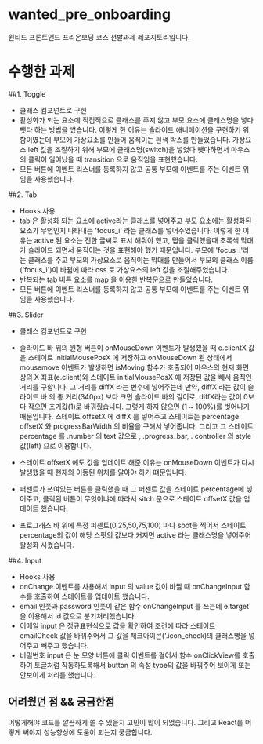 # wanted_pre_onboarding
원티드 프론트앤드 프리온보딩 코스 선발과제 레포지토리입니다.


# 수행한 과제

##1. Toggle
- 클래스 컴포넌트로 구현
- 활성화가 되는 요소에 직접적으로 클래스를 주지 않고 부모 요소에 클래스명을 넣다 뺏다 하는 방법을 썼습니다. 이렇게 한 이유는 슬라이드 애니메이션을 구현하기 위함이였는데 부모에 가상요소를 만들어 움직이는 흰색 박스를 만들었습니다.
가상요소 left 값을 조절하기 위해 부모에 클래스명(switch)을 넣었다 뺏다하면서 마우스의 클릭이 일어났을 때 transition 으로 움직임을 표현했습니다.
- 모든 버튼에 이벤트 리스너를 등록하지 않고 공통 부모에 이벤트를 주는 이벤트 위임을 사용했습니다.


##2. Tab
- Hooks 사용
- tab 은 활성화 되는 요소에 active라는 클래스를 넣어주고 부모 요소에는 활성화된 요소가 무언인지 나타내는 'focus_i' 라는 클래스를 넣어주었습니다.
이렇게 한 이유는 active 된 요소는 진한 글씨로 표시 해줘야 했고, 탭을 클릭했을때 초록색 막대가 슬라이드 되면서 움직이는 것을 표현해야 했기 때문입니다.
부모에 'focus_i'라는 클래스를 주고 부모의 가상요소로 움직이는 막대를 만들어서 부모의 클래스 이름('focus_i')이 바뀜에 따라 css 로 가상요소의 left 값을 조절해주었습니다.  
- 반복되는 tab 버튼 요소를 map 을 이용한 반복문으로 만들었습니다.
- 모든 버튼에 이벤트 리스너를 등록하지 않고 공통 부모에 이벤트를 주는 이벤트 위임을 사용했습니다.


##3. Slider
- 클래스 컴포넌트로 구현
- 슬라이드 바 위의 원형 버튼이 onMouseDown 이벤트가 발생했을 때 e.clientX 값을 스테이트 initialMousePosX 에 저장하고  onMouseDown 된 상태에서 mousemove 이벤트가 발생하면 isMoving 함수가 호출되어 마우스의 현재 화면상의 X 좌표(e.client)와 스테이트 initialMousePosX 에 저장된 값을 빼서 움직인 거리를 구합니다. 그 거리를 diffX 라는 변수에 넣어주는데 만약, diffX 라는 값이 슬라이드 바 의 총 거리(340px) 보다 크면 슬라이드 바의 길이로, diffX라는 값이 0보다 작으면 초기값(1)로 바꿔줬습니다. 그렇게 하지 않으면 (1 ~ 100%)를 벗어나기 때문입니다. 스테이트 offsetX 에 diffX 를 넣어주고 스테이트는 percentage 
offsetX 와 progressBarWidth 의 비율을 구해서 넣어줍니다.
그리고 그 스테이트 percentage 를 .number 의 text 값으로 , .progress_bar, .
controller 의 style 값(left) 으로 이용합니다.
- 스테이트 offsetX 에도 값을 업데이트 해준 이유는 onMouseDown 이벤트가 다시 발생했을 때 현재의 이동된 위치를 알아야 하기 떄문입니다.

- 퍼센트가 쓰여있는 버튼을 클릭했을 때 그 퍼센트 값을 스테이트 percentage에 넣어주고, 클릭된 버튼이 무엇이냐에 따라서 sitch 문으로 스테이트 offsetX 값을 업데이트 했습니다.

- 프로그래스 바 위에 특정 퍼센트(0,25,50,75,100) 마다 spot을 찍어서 스테이트 percentage의 값이 해당 스팟의 값보다 커지면 active 라는 클래스명을 넣어주어 활성화 시켰습니다.


##4. Input
- Hooks 사용
- onChange 이벤트를 사용해서 input 의 value 값이 바뀔 때 onChangeInput 함수를 호출하여 스테이트를 업데이트 했습니다. 
- email 인풋과 password 인풋이 같은 함수 onChangeInput 를 쓰는데 e.target 을 이용해서 id 값으로 분기처리했습니다.
- 이메일 input 은 정규표현식으로 값을 확인하여 조건에 따라 스테이트 emailCheck 값을 바꿔주어서 그 값을 체크아이콘('.icon_check)의 클래스명을 넣어주고 빼주고 했습니다.
- 비밀번호 input 은 눈 모양 버튼에 클릭 이벤트를 걸어서 함수 onClickView를 호출하여 토글처럼 작동하도록해서 button 의 속성 type의 값을 바꿔주어 보이게 또는 안보이게 처리를 했습니다. 



## 어려웠던 점 && 궁금한점
어떻게해야 코드를 깔끔하게 쓸 수 있을지 고민이 많이 되었습니다.
그리고 React를 어떻게 써야지 성능향상에 도움이 되는지 궁금합니다.






